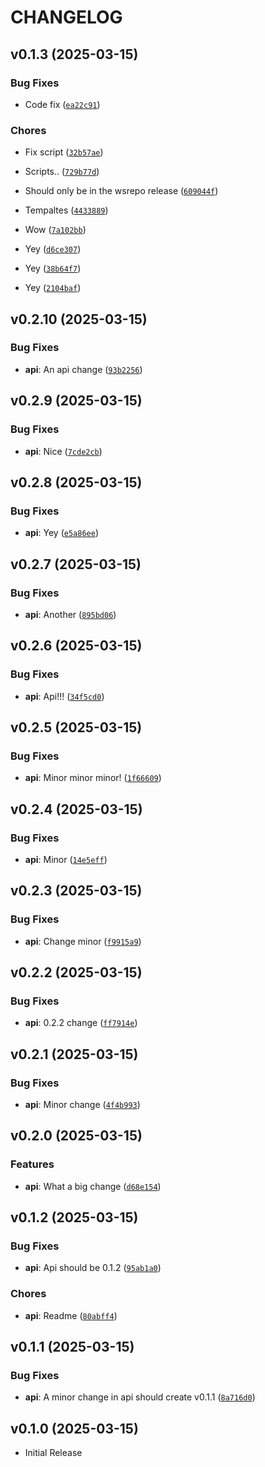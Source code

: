 # CHANGELOG

<!-- version list -->

## v0.1.3 (2025-03-15)

### Bug Fixes

- Code fix ([`ea22c91`](https://github.com/asaf/uvwsrepo/commit/ea22c9189afe7edb869c7f7b8c7924e33f87e109))

### Chores

- Fix script ([`32b57ae`](https://github.com/asaf/uvwsrepo/commit/32b57ae622655f4837bd85fcec257c82afcefcab))

- Scripts..  ([`729b77d`](https://github.com/asaf/uvwsrepo/commit/729b77d76bc708971f28934c7c55ab34f164296a))

- Should only be in the wsrepo release ([`609044f`](https://github.com/asaf/uvwsrepo/commit/609044fd558b2a67f1779da530b2eb84a9f45f11))

- Tempaltes  ([`4433889`](https://github.com/asaf/uvwsrepo/commit/443388924f65d3a48da791b7b071cdb454cda3b2))

- Wow  ([`7a102bb`](https://github.com/asaf/uvwsrepo/commit/7a102bb072813b27771a942c6f2b588e28da5811))

- Yey  ([`d6ce307`](https://github.com/asaf/uvwsrepo/commit/d6ce307c1a0f810a569023ed6cc8eb16b38e71a4))

- Yey  ([`38b64f7`](https://github.com/asaf/uvwsrepo/commit/38b64f7f3d416fa3e8f86f7b062bf9dd0f9e5168))

- Yey  ([`2104baf`](https://github.com/asaf/uvwsrepo/commit/2104baf94345af6ef4c56290bd90e272fae2f9c8))


## v0.2.10 (2025-03-15)

### Bug Fixes

- **api**: An api change ([`93b2256`](https://github.com/asaf/uvwsrepo/commit/93b225687e99701fc4769d32b71af16d68d500dc))


## v0.2.9 (2025-03-15)

### Bug Fixes

- **api**: Nice  ([`7cde2cb`](https://github.com/asaf/uvwsrepo/commit/7cde2cbe375587469b34e16e31cfb415febb2d3b))


## v0.2.8 (2025-03-15)

### Bug Fixes

- **api**: Yey  ([`e5a86ee`](https://github.com/asaf/uvwsrepo/commit/e5a86eedca7e18116eaa7a0c1d4ba55f4945d7c9))


## v0.2.7 (2025-03-15)

### Bug Fixes

- **api**: Another  ([`895bd06`](https://github.com/asaf/uvwsrepo/commit/895bd06c288afc61a14c397781e8c9a2ea1349d4))


## v0.2.6 (2025-03-15)

### Bug Fixes

- **api**: Api!!!  ([`34f5cd0`](https://github.com/asaf/uvwsrepo/commit/34f5cd0e95e830fcf2e364bf971ad817b909a70c))


## v0.2.5 (2025-03-15)

### Bug Fixes

- **api**: Minor minor minor! ([`1f66609`](https://github.com/asaf/uvwsrepo/commit/1f6660988bd5dbf038c24ca6db1d9f185c1fba53))


## v0.2.4 (2025-03-15)

### Bug Fixes

- **api**: Minor  ([`14e5eff`](https://github.com/asaf/uvwsrepo/commit/14e5eff40f5263e8ad476b5e7cedeacd08b198aa))


## v0.2.3 (2025-03-15)

### Bug Fixes

- **api**: Change minor ([`f9915a9`](https://github.com/asaf/uvwsrepo/commit/f9915a9246f2a0d9da049dcb337efd7b58209894))


## v0.2.2 (2025-03-15)

### Bug Fixes

- **api**: 0.2.2 change ([`ff7914e`](https://github.com/asaf/uvwsrepo/commit/ff7914e34c4b5451423dd0841aea8dec9af46785))


## v0.2.1 (2025-03-15)

### Bug Fixes

- **api**: Minor change ([`4f4b993`](https://github.com/asaf/uvwsrepo/commit/4f4b9930781b0b62b40069161bded906b10e6252))


## v0.2.0 (2025-03-15)

### Features

- **api**: What a big change ([`d68e154`](https://github.com/asaf/uvwsrepo/commit/d68e154e18f7b8b6aee69d3187413692cc53d66f))


## v0.1.2 (2025-03-15)

### Bug Fixes

- **api**: Api should be 0.1.2 ([`95ab1a0`](https://github.com/asaf/uvwsrepo/commit/95ab1a01089d4b7d3e7371d321f77ae81d8a3bd2))

### Chores

- **api**: Readme  ([`80abff4`](https://github.com/asaf/uvwsrepo/commit/80abff4660f5fb8fa4c1bddba5868231d9990df0))


## v0.1.1 (2025-03-15)

### Bug Fixes

- **api**: A minor change in api should create v0.1.1 ([`8a716d0`](https://github.com/asaf/uvwsrepo/commit/8a716d0fb204455c166667a36cb3bd7399d87cbb))


## v0.1.0 (2025-03-15)

- Initial Release
